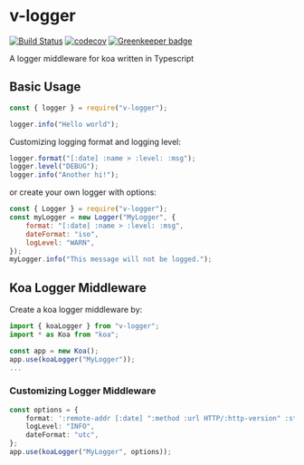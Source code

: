 # v-logger

[![Build Status](https://travis-ci.org/myaooo/v-logger.svg?branch=master)](https://travis-ci.org/myaooo/v-logger.svg?branch=master)
[![codecov](https://codecov.io/gh/myaooo/v-logger/branch/master/graph/badge.svg)](https://codecov.io/gh/myaooo/v-logger)
[![Greenkeeper badge](https://badges.greenkeeper.io/HKUST-VISLab/koa-bodyparser-ts.svg)](https://greenkeeper.io/)

A logger middleware for koa written in Typescript

## Basic Usage

```javascript
const { logger } = require("v-logger");

logger.info("Hello world");
```

Customizing logging format and logging level:

```javascript
logger.format("[:date] :name > :level: :msg");
logger.level("DEBUG");
logger.info("Another hi!");
```

or create your own logger with options:

```javascript
const { Logger } = require("v-logger");
const myLogger = new Logger("MyLogger", { 
    format: "[:date] :name > :level: :msg",
    dateFormat: "iso",
    logLevel: "WARN",
});
myLogger.info("This message will not be logged.");
```

## Koa Logger Middleware

Create a koa logger middleware by:

```typescript
import { koaLogger } from "v-logger";
import * as Koa from "koa";

const app = new Koa();
app.use(koaLogger("MyLogger"));
...
```

### Customizing Logger Middleware

```typescript
const options = {
    format: ':remote-addr [:date] ":method :url HTTP/:http-version" :status :length - :response-time ms',
    logLevel: "INFO",
    dateFormat: "utc",
};
app.use(koaLogger("MyLogger", options));

```
